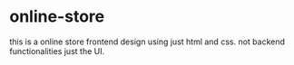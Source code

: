 # online-store

this is a online store frontend design  using just html and css.
not backend functionalities just the UI.
